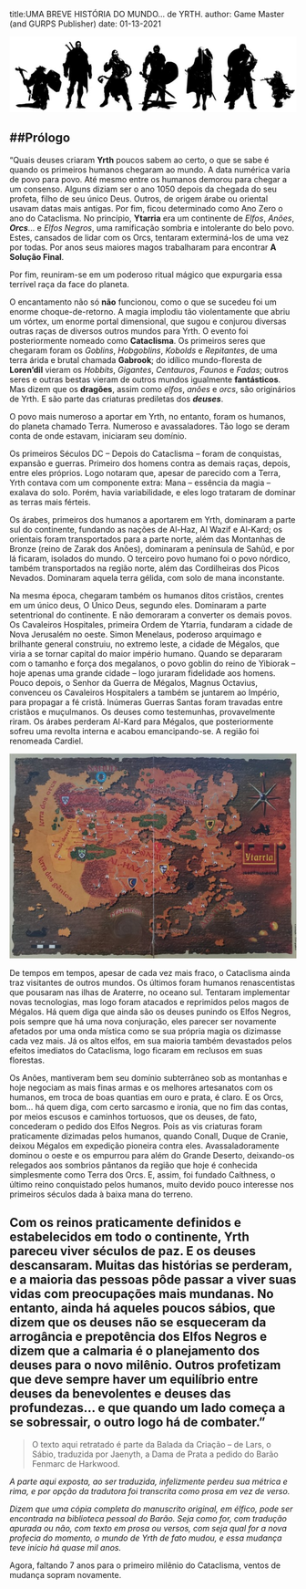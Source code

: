 title:UMA BREVE HISTÓRIA DO MUNDO... de YRTH.
author: Game Master (and GURPS Publisher)
date: 01-13-2021


![static ](images/logo_heros_rpg_s.jpeg) 

##Prólogo
---
“Quais deuses criaram **Yrth** poucos sabem ao certo, o que se sabe é quando os primeiros humanos chegaram ao mundo.
A data numérica varia de povo para povo. Até mesmo entre os humanos demorou para chegar a um consenso. Alguns diziam ser o ano 
1050 depois da chegada do seu profeta, filho de seu único Deus. Outros, de origem árabe ou oriental usavam datas mais 
antigas. Por fim, ficou determinado como Ano Zero o ano do Cataclisma.
No princípio, **Ytarria** era um continente de *Elfos*, *Anões*, **_Orcs_**... e *Elfos Negros*, uma ramificação sombria e intolerante 
do belo povo. Estes, cansados de lidar com os Orcs, tentaram exterminá-los de uma vez por todas. Por anos seus maiores 
magos trabalharam para encontrar **A Solução Final**. 

Por fim, reuniram-se em um poderoso ritual mágico que expurgaria essa terrível raça da face do planeta.

O encantamento não só **não** funcionou, como o que se sucedeu foi um enorme choque-de-retorno. A magia implodiu tão 
violentamente que abriu um vórtex, um enorme portal dimensional, que sugou e conjurou diversas outras raças de diversos 
outros mundos para Yrth. O evento foi posteriormente nomeado como **Cataclisma**.
Os primeiros seres que chegaram foram os *Goblins*, *Hobgoblins*, *Kobolds* e *Repitantes*, de uma terra árida e brutal chamada 
**Gabrook**; do idílico mundo-floresta de **Loren’dil** vieram os *Hobbits*, *Gigantes*, *Centauros*, *Faunos* e *Fadas*; outros seres e 
outras bestas vieram de outros mundos igualmente **fantásticos**. Mas dizem que os **dragões**, assim como *elfos*, *anões* e *orcs*, 
são originários de Yrth. E são parte das criaturas prediletas dos **_deuses_**.

O povo mais numeroso a aportar em Yrth, no entanto, foram os humanos, do planeta chamado Terra. Numeroso e avassaladores. Tão 
logo se deram conta de onde estavam, iniciaram seu domínio.

Os primeiros Séculos DC – Depois do Cataclisma – foram de conquistas, expansão e guerras. Primeiro dos homens contra as 
demais raças, depois, entre eles próprios. Logo notaram que, apesar de parecido com a Terra, Yrth contava com um 
componente extra: Mana – essência da magia – exalava do solo. Porém, havia variabilidade, e eles logo trataram de 
dominar as terras mais férteis.

Os árabes, primeiros dos humanos a aportarem em Yrth, dominaram a parte sul do continente, fundando as nações de 
Al-Haz, Al Wazif e Al-Kard; os orientais foram transportados para a parte norte, além das Montanhas de Bronze 
(reino de Zarak dos Anões), dominaram a península de Sahûd, e por lá ficaram, isolados do mundo. O terceiro povo 
humano foi o povo nórdico, também transportados na região norte, além das Cordilheiras dos Picos Nevados. Dominaram 
aquela terra gélida, com solo de mana inconstante.

Na mesma época, chegaram também os humanos ditos cristãos, crentes em um único deus, O Único Deus, segundo eles. 
Dominaram a parte setentrional do continente. E não demoraram a converter os demais povos. Os Cavaleiros Hospitales, 
primeira Ordem de Ytarria, fundaram a cidade de Nova Jerusalém no oeste.  Simon Menelaus, poderoso arquimago e 
brilhante general construiu, no extremo leste, a cidade de Mégalos, que viria a se tornar capital do maior império humano. 
Quando se depararam com o tamanho e força dos megalanos, o povo goblin do reino de Yibiorak – hoje apenas uma grande 
cidade – logo juraram fidelidade aos homens. Pouco depois, o Senhor da Guerra de Mégalos, Magnus Octavius, convenceu os 
Cavaleiros Hospitalers a também se juntarem ao Império, para propagar a fé cristã. 
Inúmeras Guerras Santas foram travadas entre cristãos e muçulmanos. Os deuses como testemunhas, provavelmente riram. Os 
árabes perderam Al-Kard para Mégalos, que posteriormente sofreu uma revolta interna e acabou emancipando-se. A região 
foi renomeada Cardiel.

![static](images/mapa_yrth_s.jpg) 

De tempos em tempos, apesar de cada vez mais fraco, o Cataclisma ainda traz visitantes de outros mundos. Os últimos 
foram humanos renascentistas que pousaram nas ilhas de Araterre, no oceano sul. Tentaram implementar novas tecnologias, 
mas logo foram atacados e reprimidos pelos magos de Mégalos.
Há quem diga que ainda são os deuses punindo os Elfos Negros, pois sempre que há uma nova conjuração, eles parecer ser 
novamente afetados por uma onda mística como se sua própria magia os dizimasse cada vez mais.
Já os altos elfos, em sua maioria também devastados pelos efeitos imediatos do Cataclisma, logo ficaram em reclusos em 
suas florestas.

Os Anões, mantiveram bem seu domínio subterrâneo sob as montanhas e hoje negociam as mais finas armas e os melhores 
artesanatos com os humanos, em troca de boas quantias em ouro e prata, é claro.
E os Orcs, bom... há quem diga, com certo sarcasmo e ironia, que no fim das contas, por meios escusos e caminhos 
tortuosos, que os deuses, de fato, concederam o pedido dos Elfos Negros. Pois as vis criaturas foram praticamente 
dizimadas pelos humanos, quando Conall, Duque de Cranie, deixou Mégalos em expedição pioneira contra eles. 
Avassaladoramente dominou o oeste e os empurrou para além do Grande Deserto, deixando-os relegados aos sombrios pântanos
da região que hoje é conhecida simplesmente como Terra dos Orcs. 
E, assim, foi fundado Caíthness, o último reino conquistado pelos humanos, muito devido pouco interesse nos primeiros 
séculos dada à baixa mana do terreno.

Com os reinos praticamente definidos e estabelecidos em todo o continente, Yrth pareceu viver séculos de paz. E os 
deuses descansaram. Muitas das histórias se perderam, e a maioria das pessoas pôde passar a viver suas vidas com preocupações mais mundanas. 
No entanto, ainda há aqueles poucos sábios, que dizem que os deuses não se esqueceram da arrogância e prepotência dos 
Elfos Negros e dizem que a calmaria é o planejamento dos deuses para o novo milênio. Outros profetizam que deve sempre 
haver um equilíbrio entre deuses da benevolentes e deuses das profundezas... e que quando um lado começa a se sobressair, 
o outro logo há de combater.”
---

> O texto aqui retratado é parte da Balada da Criação – de Lars, o Sábio, traduzida por Jaenyth, a Dama de Prata a pedido 
do Barão Fenmarc de Harkwood. 

*A parte aqui exposta, ao ser traduzida, infelizmente perdeu sua métrica e rima, e por 
opção da tradutora foi transcrita como prosa em vez de verso.*

*Dizem que uma cópia completa do manuscrito original, em élfico, pode ser encontrada na biblioteca pessoal do Barão.
Seja como for, com tradução apurada ou não, com texto em prosa ou versos, com seja qual for a nova profecia do momento, 
o mundo de Yrth de fato mudou, e essa mudança teve início há quase mil anos.*

Agora, faltando 7 anos para o primeiro milênio do Cataclisma, ventos de mudança sopram novamente. 